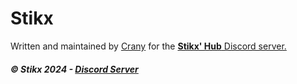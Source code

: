 # Stikx
Written and maintained by [Crany](https://github.com/Crany) for the [**Stikx' Hub** Discord server.](https://discord.gg/dPMhw6NEhK)
##### © Stikx 2024 - [Discord Server](https://discord.gg/dPMhw6NEhK)
